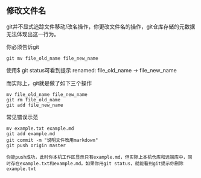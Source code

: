 ## 修改文件名

git并不显式追踪文件移动/改名操作，你更改文件名的操作，git仓库存储的元数据无法体现出这一行为。

 

你必须告诉git

```
git mv file_old_name file_new_name
```



使用$ git status可看到提示 renamed: file_old_name -> file_new_name



而实际上，git就是做了如下三个操作

```
mv file_old_name file_new_name
git rm file_old_name
git add file_new_name
```



常见错误示范

```
mv example.txt example.md
git add example.md
git commit -m "说明文件改用markdown"
git push origin master

你能push成功，此时你本机工作区显示只有example.md，但实际上本机仓库和远端库中，同时存在example.txt和example.md。如果你用git status，就能看到git提示你删除example.txt
```
